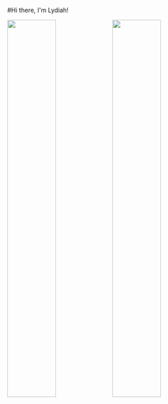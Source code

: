 #Hi there, I'm Lydiah!

<img align="left" width="47%" src="https://github-readme-stats.vercel.app/api?username=LydiahKamuyu&show_icons=true&theme=radical" />
<img align="left" width="47%" src="https://github-readme-stats.vercel.app/api/top-langs/?username=LydiahKamuyu&layout=compact" />
